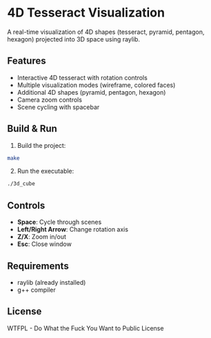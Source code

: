 # 4D Tesseract Visualization

A real-time visualization of 4D shapes (tesseract, pyramid, pentagon, hexagon) projected into 3D space using raylib.

## Features
- Interactive 4D tesseract with rotation controls
- Multiple visualization modes (wireframe, colored faces)
- Additional 4D shapes (pyramid, pentagon, hexagon)
- Camera zoom controls
- Scene cycling with spacebar

## Build & Run

1. Build the project:
```bash
make
```

2. Run the executable:
```bash
./3d_cube
```

## Controls
- **Space**: Cycle through scenes
- **Left/Right Arrow**: Change rotation axis
- **Z/X**: Zoom in/out
- **Esc**: Close window

## Requirements
- raylib (already installed)
- g++ compiler

## License
WTFPL - Do What the Fuck You Want to Public License
